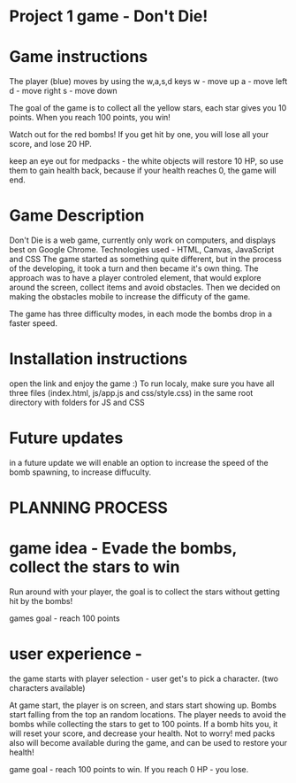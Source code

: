 # Project 1 game - Don't Die!

# Game instructions

The player (blue) moves by using the w,a,s,d keys
w - move up
a - move left
d - move right
s - move down

The goal of the game is to collect all the yellow stars, each star gives you 10 points. When you reach 100 points, you win!

Watch out for the red bombs! If you get hit by one, you will lose all your score, and lose 20 HP.

keep an eye out for medpacks - the white objects will restore 10 HP, so use them to gain health back, because if your health reaches 0, the game will end.

# Game Description

Don't Die is a web game, currently only work on computers, and displays best on Google Chrome.
Technologies used - HTML, Canvas, JavaScript and CSS
The game started as something quite different, but in the process of the developing, it took a turn and then became it's own thing.
The approach was to have a player controled element, that would explore around the screen, collect items and avoid obstacles.
Then we decided on making the obstacles mobile to increase the difficuty of the game.

The game has three difficulty modes, in each mode the bombs drop in a faster speed.

# Installation instructions
open the link and enjoy the game :)
To run localy, make sure you have all three files (index.html, js/app.js and css/style.css) in the same root directory with folders for JS and CSS

# Future updates

in a future update we will enable an option to increase the speed of the bomb spawning, to increase diffuculty.


# PLANNING PROCESS

# game idea - Evade the bombs, collect the stars to win

Run around with your player, the goal is to collect the stars without getting hit by the bombs!

games goal - reach 100 points

# user experience - 

the game starts with player selection - user get's to pick a character. (two characters available)

At game start, the player is on screen, and stars start showing up.
Bombs start falling from the top an random locations.
The player needs to avoid the bombs while collecting the stars to get to 100 points.
If a bomb hits you, it will reset your score, and decrease your health.
Not to worry! med packs also will become available during the game, and can be used to restore your health!

game goal - reach 100 points to win. If you reach 0 HP - you lose.



